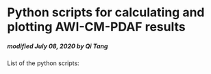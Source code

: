 # Python scripts for calculating and plotting AWI-CM-PDAF results

##### modified July 08, 2020 by Qi Tang

List of the python scripts:
 



